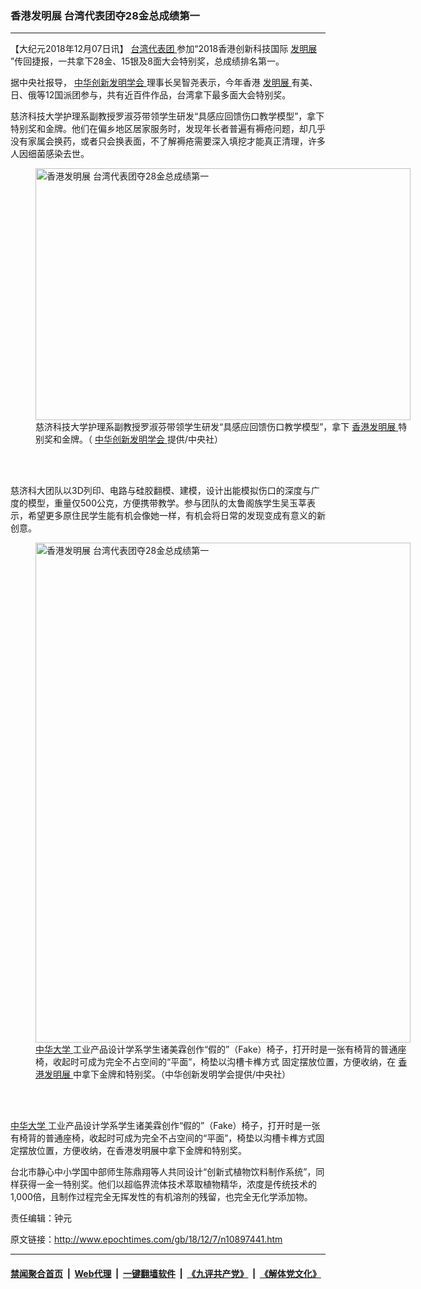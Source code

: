 ### 香港发明展 台湾代表团夺28金总成绩第一
------------------------

<p>
 【大纪元2018年12月07日讯】
 <a href="http://www.epochtimes.com/gb/tag/%E5%8F%B0%E6%B9%BE%E4%BB%A3%E8%A1%A8%E5%9B%A2.html">
  台湾代表团
 </a>
 参加“2018香港创新科技国际
 <a href="http://www.epochtimes.com/gb/tag/%E5%8F%91%E6%98%8E%E5%B1%95.html">
  发明展
 </a>
 ”传回捷报，一共拿下28金、15银及8面大会特别奖，总成绩排名第一。
</p>
<p>
 据中央社报导，
 <a href="http://www.epochtimes.com/gb/tag/%E4%B8%AD%E5%8D%8E%E5%88%9B%E6%96%B0%E5%8F%91%E6%98%8E%E5%AD%A6%E4%BC%9A.html">
  中华创新发明学会
 </a>
 理事长吴智尧表示，今年香港
 <a href="http://www.epochtimes.com/gb/tag/%E5%8F%91%E6%98%8E%E5%B1%95.html">
  发明展
 </a>
 有美、日、俄等12国派团参与，共有近百件作品，台湾拿下最多面大会特别奖。
</p>
<p>
 慈济科技大学护理系副教授罗淑芬带领学生研发“具感应回馈伤口教学模型”，拿下特别奖和金牌。他们在偏乡地区居家服务时，发现年长者普遍有褥疮问题，却几乎没有家属会换药，或者只会换表面，不了解褥疮需要深入填挖才能真正清理，许多人因细菌感染去世。
</p>
<figure class="wp-caption aligncenter" id="attachment_10897470" style="width: 600px">
 <a href="http://i.epochtimes.com/assets/uploads/2018/12/1812070745232378.jpg">
  <img alt="香港发明展 台湾代表团夺28金总成绩第一" class="size-large wp-image-10897470" height="403" src="http://i.epochtimes.com/assets/uploads/2018/12/1812070745232378-600x403.jpg" title="香港发明展 台湾代表团夺28金总成绩第一" width="600"/>
 </a>
 <br/><figcaption class="wp-caption-text">
  慈济科技大学护理系副教授罗淑芬带领学生研发“具感应回馈伤口教学模型”，拿下
  <a href="http://www.epochtimes.com/gb/tag/%E9%A6%99%E6%B8%AF%E5%8F%91%E6%98%8E%E5%B1%95.html">
   香港发明展
  </a>
  特别奖和金牌。（
  <a href="http://www.epochtimes.com/gb/tag/%E4%B8%AD%E5%8D%8E%E5%88%9B%E6%96%B0%E5%8F%91%E6%98%8E%E5%AD%A6%E4%BC%9A.html">
   中华创新发明学会
  </a>
  提供/中央社）
 </figcaption><br/>
</figure><br/>
<p>
 慈济科大团队以3D列印、电路与硅胶翻模、建模，设计出能模拟伤口的深度与广度的模型，重量仅500公克，方便携带教学。参与团队的太鲁阁族学生吴玉莘表示，希望更多原住民学生能有机会像她一样，有机会将日常的发现变成有意义的新创意。
</p>
<figure class="wp-caption aligncenter" id="attachment_10897468" style="width: 600px">
 <a href="http://i.epochtimes.com/assets/uploads/2018/12/1812070744262378.jpg">
  <img alt="香港发明展 台湾代表团夺28金总成绩第一" class="size-large wp-image-10897468" height="800" src="http://i.epochtimes.com/assets/uploads/2018/12/1812070744262378-600x800.jpg" title="香港发明展 台湾代表团夺28金总成绩第一" width="600"/>
 </a>
 <br/><figcaption class="wp-caption-text">
  <a href="http://www.epochtimes.com/gb/tag/%E4%B8%AD%E5%8D%8E%E5%A4%A7%E5%AD%A6.html">
   中华大学
  </a>
  工业产品设计学系学生诸美霖创作“假的”（Fake）椅子，打开时是一张有椅背的普通座椅，收起时可成为完全不占空间的“平面”，椅垫以沟槽卡榫方式 固定摆放位置，方便收纳，在
  <a href="http://www.epochtimes.com/gb/tag/%E9%A6%99%E6%B8%AF%E5%8F%91%E6%98%8E%E5%B1%95.html">
   香港发明展
  </a>
  中拿下金牌和特别奖。（中华创新发明学会提供/中央社）
 </figcaption><br/>
</figure><br/>
<p>
 <a href="http://www.epochtimes.com/gb/tag/%E4%B8%AD%E5%8D%8E%E5%A4%A7%E5%AD%A6.html">
  中华大学
 </a>
 工业产品设计学系学生诸美霖创作“假的”（Fake）椅子，打开时是一张有椅背的普通座椅，收起时可成为完全不占空间的“平面”，椅垫以沟槽卡榫方式固定摆放位置，方便收纳，在香港发明展中拿下金牌和特别奖。
</p>
<p>
 台北市静心中小学国中部师生陈鼎翔等人共同设计“创新式植物饮料制作系统”，同样获得一金一特别奖。他们以超临界流体技术萃取植物精华，浓度是传统技术的1,000倍，且制作过程完全无挥发性的有机溶剂的残留，也完全无化学添加物。
</p>
<p>
 责任编辑：钟元
</p>

原文链接：http://www.epochtimes.com/gb/18/12/7/n10897441.htm


------------------------
#### [禁闻聚合首页](https://github.com/gfw-breaker/banned-news/blob/master/README.md) &nbsp;|&nbsp; [Web代理](https://github.com/gfw-breaker/open-proxy/blob/master/README.md) &nbsp;|&nbsp; [一键翻墙软件](https://github.com/gfw-breaker/nogfw/blob/master/README.md) &nbsp;|&nbsp; [《九评共产党》](https://github.com/gfw-breaker/9ping.md/blob/master/README.md#九评之一评共产党是什么) &nbsp;|&nbsp; [《解体党文化》](https://github.com/gfw-breaker/jtdwh.md/blob/master/README.md#绪论)